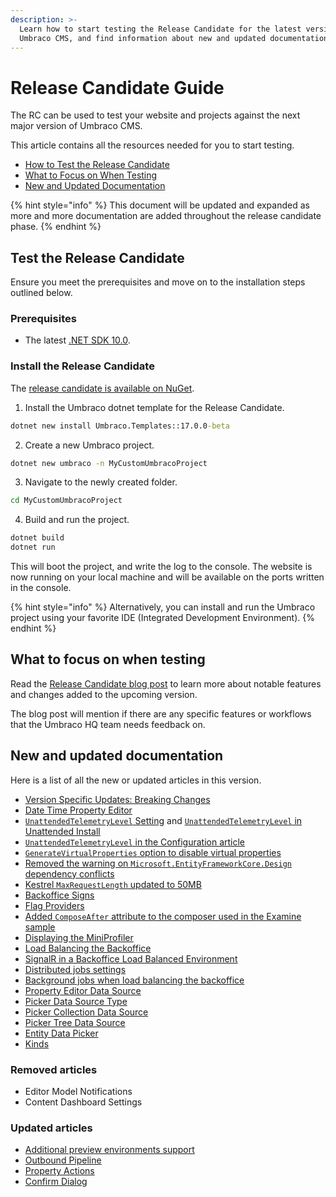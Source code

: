 ```yaml
---
description: >-
  Learn how to start testing the Release Candidate for the latest version of
  Umbraco CMS, and find information about new and updated documentation.
---
```


# Release Candidate Guide

The RC can be used to test your website and projects against the next major version of Umbraco CMS.

This article contains all the resources needed for you to start testing.

* [How to Test the Release Candidate](release-candidate-guide.md#test-the-release-candidate)
* [What to Focus on When Testing](release-candidate-guide.md#what-to-focus-on-when-testing)
* [New and Updated Documentation](release-candidate-guide.md#new-and-updated-documentation)

{% hint style="info" %}
This document will be updated and expanded as more and more documentation are added throughout the release candidate phase.
{% endhint %}

## Test the Release Candidate

Ensure you meet the prerequisites and move on to the installation steps outlined below.

### Prerequisites

* The latest [.NET SDK 10.0](https://dotnet.microsoft.com/en-us/download/dotnet/10.0).

### Install the Release Candidate

The [release candidate is available on NuGet](https://www.nuget.org/packages/Umbraco.Templates/17.0.0-beta).

1. Install the Umbraco dotnet template for the Release Candidate.

```cmd
dotnet new install Umbraco.Templates::17.0.0-beta
```

2. Create a new Umbraco project.

```cmd
dotnet new umbraco -n MyCustomUmbracoProject
```

3. Navigate to the newly created folder.

```cmd
cd MyCustomUmbracoProject
```

4. Build and run the project.

```cmd
dotnet build
dotnet run
```

This will boot the project, and write the log to the console. The website is now running on your local machine and will be available on the ports written in the console.

{% hint style="info" %}
Alternatively, you can install and run the Umbraco project using your favorite IDE (Integrated Development Environment).
{% endhint %}

## What to focus on when testing

Read the [Release Candidate blog post](https://umbraco.com/blog/umbraco-17-beta-is-out/) to learn more about notable features and changes added to the upcoming version.

The blog post will mention if there are any specific features or workflows that the Umbraco HQ team needs feedback on.

## New and updated documentation

Here is a list of all the new or updated articles in this version.

* [Version Specific Updates: Breaking Changes](fundamentals/setup/upgrading/version-specific/#umbraco-17)
* [Date Time Property Editor](fundamentals/backoffice/property-editors/built-in-umbraco-property-editors/date-time-editor/)
* [`UnattendedTelemetryLevel` Setting](fundamentals/setup/install/install-umbraco-with-templates.md) and [`UnattendedTelemetryLevel` in Unattended Install](fundamentals/setup/install/unattended-install.md)
* [`UnattendedTelemetryLevel` in the Configuration article](reference/configuration/unattendedsettings.md#unattended-telemetry-level)
* [`GenerateVirtualProperties` option to disable virtual properties](reference/configuration/modelsbuildersettings.md#generate-virtual-properties)
* [Removed the warning on `Microsoft.EntityFrameworkCore.Design` dependency conflicts](tutorials/getting-started-with-entity-framework-core.md)
* [Kestrel `MaxRequestLength` updated to 50MB](reference/configuration/maximumuploadsizesettings.md#using-kestrel)
* [Backoffice Signs](customizing/back-office-signs.md)
* [Flag Providers](extending/flag-providers.md)
* [Added `ComposeAfter` attribute to the composer used in the Examine sample](reference/searching/examine/indexing.md#creating-a-configureoptions-class)
* [Displaying the MiniProfiler](fundamentals/code/debugging/README.md#displaying-the-miniprofiler)
* [Load Balancing the Backoffice](fundamentals/setup/server-setup/load-balancing/load-balancing-backoffice.md)
* [SignalR in a Backoffice Load Balanced Environment](fundamentals/setup/server-setup/load-balancing/signalR-in-backoffice-load-balanced-environment.md)
* [Distributed jobs settings](reference/configuration/distributedjobssettings.md)
* [Background jobs when load balancing the backoffice](reference/scheduling.md#background-jobs-when-load-balancing-the-backoffice)
* [Property Editor Data Source](customizing/property-editors/composition/property-editor-data-source.md)
* [Picker Data Source Type](customizing/property-editors/data-source-types/picker/README.md)
* [Picker Collection Data Source](customizing/property-editors/data-source-types/picker/picker-collection-data-source.md)
* [Picker Tree Data Source](customizing/property-editors/data-source-types/picker/picker-tree-data-source.md)
* [Entity Data Picker](fundamentals/backoffice/property-editors/built-in-umbraco-property-editors/entity-data-picker.md)
* [Kinds](customizing/extending-overview/extension-types/workspaces/workspace-action-menu-items.md#kinds)

### Removed articles

* Editor Model Notifications
* Content Dashboard Settings

### Updated articles

* [Additional preview environments support](reference/content-delivery-api/additional-preview-environments-support.md)
* [Outbound Pipeline](reference/routing/request-pipeline/outbound-pipeline.md)
* [Property Actions](customizing/property-editors/property-actions.md)
* [Confirm Dialog](customizing/extending-overview/extension-types/modals/confirm-dialog.md)

